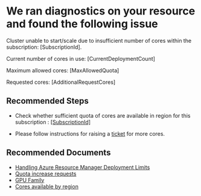 <properties
    pageTitle="Databricks Cores quota limitation"
    description="Insufficient cores within subscription."
    infoBubbleText="No cores available within subscription. See details on the right."
    service="microsoft.databricks"
    resource="workspaces"
    authors="nsarang"
    ms.author="nsarang"
    displayOrder=""
    articleId="Databricks_Crud_quotalimit"
    diagnosticScenario="DatabricksCoresQuotaInsight"
    selfHelpType="rca"
    supportTopicIds="32677649, 32677680, 32677678, 32677671, 32677670, 32677681, 32677655"
    resourceTags=""
    productPesIds="16432"
    cloudEnvironments="public, fairfax, usnat, ussec"
	ownershipId="AzureData_AzureDatabricks"
/>

# We ran diagnostics on your resource and found the following issue
<!--issueDescription-->
Cluster unable to start/scale due to insufficient number of cores within the subscription: <!--$SubscriptionId-->[SubscriptionId]<!--/$SubscriptionId-->. 

Current number of cores in use: <!--$CurrentDeploymentCount-->[CurrentDeploymentCount]<!--/$CurrentDeploymentCount-->

Maximum allowed cores: <!--$MaxAllowedQuota-->[MaxAllowedQuota]<!--/$MaxAllowedQuota-->

Requested cores: <!--$AdditionalRequestCores-->[AdditionalRequestCores]<!--/$AdditionalRequestCores-->

<!--/issueDescription-->

## **Recommended Steps**

* Check whether sufficient quota of cores are available in region for this subscription : [<!--$SubscriptionId-->[SubscriptionId]<!--/$SubscriptionId-->](https://aka.ms/ProdportalCRP/?#create/Microsoft.Support/Parameters/{"subId":"<!--$SubscriptionId-->[SubscriptionId]<!--/$SubscriptionId-->","pesId":"06bfd9d3-516b-d5c6-5802-169c800dec89","supportTopicId":"e12e3d1d-7fa0-af33-c6d0-3c50df9658a3"})

* Please follow instructions for raising a [ticket](https://docs.microsoft.com/azure/azure-supportability/per-vm-quota-requests) for more cores. 

## **Recommended Documents**

* [Handling Azure Resource Manager Deployment Limits](https://azure.microsoft.com/blog/azure-limits-quotas-increase-requests/)
* [Quota increase requests](https://docs.microsoft.com/azure/azure-supportability/resource-manager-core-quotas-request/)
* [GPU Family](https://docs.microsoft.com/azure/virtual-machines/linux/sizes-gpu/)
* [Cores available by region](https://azure.microsoft.com/global-infrastructure/services/?products=virtual-machines&regions=all/)

